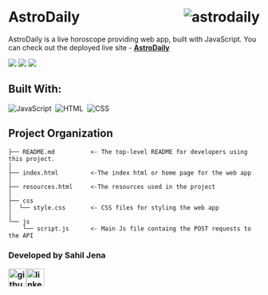 # AstroDaily <img src="https://i.ibb.co/4tdBHGb/astro-daily.png" alt="astrodaily" align="right">
AstroDaily is a live horoscope providing web app, built with JavaScript. You can check out the deployed live site - [**AstroDaily**](https://sahiljena.github.io/astrodaily/)

![](https://github.com/sahiljena/astrodaily?color=green&style=for-the-badge)
![](https://github.com/sahiljena/astrodaily?color=silver&style=for-the-badge)
![](https://github.com/sahiljena/astrodaily?color=yellow&style=for-the-badge)

## Built With:
![JavaScript](https://img.shields.io/badge/-JavaScript-05122A?style=flat&logo=javascript)&nbsp;
![HTML](https://img.shields.io/badge/-HTML-05122A?style=flat&logo=HTML5)&nbsp;
![CSS](https://img.shields.io/badge/-CSS-05122A?style=flat&logo=CSS3&logoColor=1572B6)&nbsp;


Project Organization
------------

    ├── README.md          <- The top-level README for developers using this project.
    │
    ├── index.html         <-The index html or home page for the web app
    │
    ├── resources.html     <-The resources used in the project
    │
    ├── css
    │  └── style.css       <- CSS files for styling the web app
    │
    └── js
        └── script.js      <- Main Js file containg the POST requests to the API

### Developed by Sahil Jena<p><a href = "https://github.com/sahiljena"><img src = "http://www.iconninja.com/files/241/825/211/round-collaboration-social-github-code-circle-network-icon.svg" width="36" height = "36" alt="github-logo"/></a><a href = "https://www.linkedin.com/in/sahil-jena/"><img src = "http://www.iconninja.com/files/863/607/751/network-linkedin-social-connection-circular-circle-media-icon.svg" width="36" height="36" alt="linkedin-logo" /></a></p>
